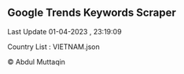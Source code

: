 

## Google Trends Keywords Scraper 
 
Last Update 01-04-2023 , 23:19:09

Country List :
VIETNAM.json



© Abdul Muttaqin 
